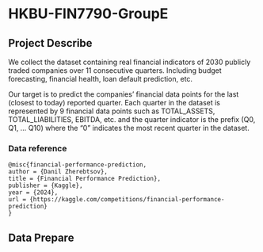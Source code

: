 # HKBU-FIN7790-GroupE

## Project Describe
We collect the dataset containing real financial indicators of 2030 publicly traded companies over 11 consecutive quarters.
Including budget forecasting, financial health, loan default prediction, etc.


Our target is to predict the companies’ financial data points for the last (closest to today) reported quarter. Each quarter in the dataset is represented by 9 financial data points such as TOTAL_ASSETS, TOTAL_LIABILITIES, EBITDA, etc. and the quarter indicator is the prefix (Q0, Q1, … Q10) where the “0” indicates the most recent quarter in the dataset.

### Data reference

```
@misc{financial-performance-prediction,
author = {Danil Zherebtsov},
title = {Financial Performance Prediction},
publisher = {Kaggle},
year = {2024},
url = {https://kaggle.com/competitions/financial-performance-prediction}
}
```

## Data Prepare




